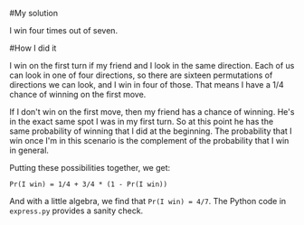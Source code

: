 #My solution

I win four times out of seven.

#How I did it

I win on the first turn if my friend and I look in the same direction.  Each of
us can look in one of four directions, so there are sixteen permutations of
directions we can look, and I win in four of those.  That means I have a 1/4
chance of winning on the first move.

If I don't win on the first move, then my friend has a chance of winning.  He's
in the exact same spot I was in my first turn.  So at this point he has the
same probability of winning that I did at the beginning.  The probability that
I win once I'm in this scenario is the complement of the probability that I win
in general.

Putting these possibilities together, we get:

	Pr(I win) = 1/4 + 3/4 * (1 - Pr(I win))

And with a little algebra, we find that `Pr(I win) = 4/7`.  The Python code in
`express.py` provides a sanity check.
